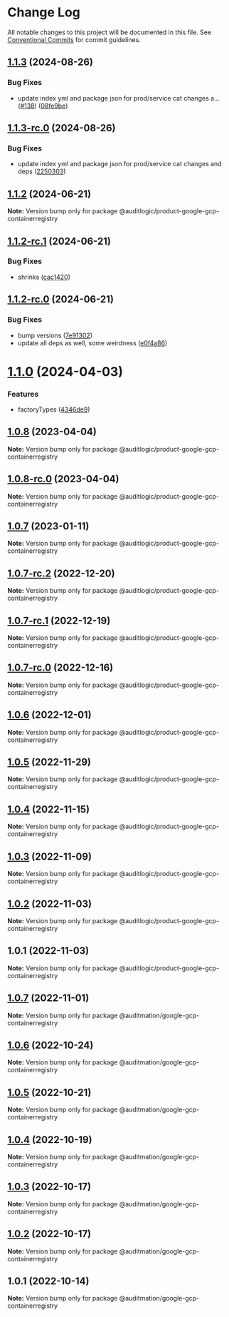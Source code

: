 # Change Log

All notable changes to this project will be documented in this file.
See [Conventional Commits](https://conventionalcommits.org) for commit guidelines.

## [1.1.3](https://github.com/auditlogic/product/compare/@auditlogic/product-google-gcp-containerregistry@1.1.2...@auditlogic/product-google-gcp-containerregistry@1.1.3) (2024-08-26)


### Bug Fixes

* update index yml and package json for prod/service cat changes a… ([#138](https://github.com/auditlogic/product/issues/138)) ([08fe9be](https://github.com/auditlogic/product/commit/08fe9beb1c8457462a19bc69caa02e6212d97e1a))





## [1.1.3-rc.0](https://github.com/auditlogic/product/compare/@auditlogic/product-google-gcp-containerregistry@1.1.2...@auditlogic/product-google-gcp-containerregistry@1.1.3-rc.0) (2024-08-26)


### Bug Fixes

* update index yml and package json for prod/service cat changes and deps ([2250303](https://github.com/auditlogic/product/commit/225030363a363608240135b7ebed386b28f01e4b))





## [1.1.2](https://github.com/auditlogic/product/compare/@auditlogic/product-google-gcp-containerregistry@1.1.2-rc.1...@auditlogic/product-google-gcp-containerregistry@1.1.2) (2024-06-21)

**Note:** Version bump only for package @auditlogic/product-google-gcp-containerregistry





## [1.1.2-rc.1](https://github.com/auditlogic/product/compare/@auditlogic/product-google-gcp-containerregistry@1.1.2-rc.0...@auditlogic/product-google-gcp-containerregistry@1.1.2-rc.1) (2024-06-21)


### Bug Fixes

* shrinks ([cac1420](https://github.com/auditlogic/product/commit/cac14200fefcd8183ab69fe89a47bd3f70f563e9))





## [1.1.2-rc.0](https://github.com/auditlogic/product/compare/@auditlogic/product-google-gcp-containerregistry@1.1.0...@auditlogic/product-google-gcp-containerregistry@1.1.2-rc.0) (2024-06-21)


### Bug Fixes

* bump versions ([7e91302](https://github.com/auditlogic/product/commit/7e913023b8b312150ed7762c32fbbe616be71de5))
* update all deps as well, some weirdness ([e0f4a86](https://github.com/auditlogic/product/commit/e0f4a864714e2d3de6bbf3da014d5312fe53be2f))





# [1.1.0](https://github.com/auditlogic/product/compare/@auditlogic/product-google-gcp-containerregistry@1.0.8...@auditlogic/product-google-gcp-containerregistry@1.1.0) (2024-04-03)


### Features

* factoryTypes ([4346de9](https://github.com/auditlogic/product/commit/4346de92693aee892fccf725338ffc7b80ab182b))





## [1.0.8](https://github.com/auditlogic/product/compare/@auditlogic/product-google-gcp-containerregistry@1.0.7...@auditlogic/product-google-gcp-containerregistry@1.0.8) (2023-04-04)

**Note:** Version bump only for package @auditlogic/product-google-gcp-containerregistry





## [1.0.8-rc.0](https://github.com/auditlogic/product/compare/@auditlogic/product-google-gcp-containerregistry@1.0.7...@auditlogic/product-google-gcp-containerregistry@1.0.8-rc.0) (2023-04-04)

**Note:** Version bump only for package @auditlogic/product-google-gcp-containerregistry





## [1.0.7](https://github.com/auditlogic/product/compare/@auditlogic/product-google-gcp-containerregistry@1.0.7-rc.2...@auditlogic/product-google-gcp-containerregistry@1.0.7) (2023-01-11)

**Note:** Version bump only for package @auditlogic/product-google-gcp-containerregistry





## [1.0.7-rc.2](https://github.com/auditlogic/product/compare/@auditlogic/product-google-gcp-containerregistry@1.0.6...@auditlogic/product-google-gcp-containerregistry@1.0.7-rc.2) (2022-12-20)

**Note:** Version bump only for package @auditlogic/product-google-gcp-containerregistry





## [1.0.7-rc.1](https://github.com/auditlogic/product/compare/@auditlogic/product-google-gcp-containerregistry@1.0.6...@auditlogic/product-google-gcp-containerregistry@1.0.7-rc.1) (2022-12-19)

**Note:** Version bump only for package @auditlogic/product-google-gcp-containerregistry





## [1.0.7-rc.0](https://github.com/auditlogic/product/compare/@auditlogic/product-google-gcp-containerregistry@1.0.6...@auditlogic/product-google-gcp-containerregistry@1.0.7-rc.0) (2022-12-16)

**Note:** Version bump only for package @auditlogic/product-google-gcp-containerregistry





## [1.0.6](https://github.com/auditlogic/product/compare/@auditlogic/product-google-gcp-containerregistry@1.0.5...@auditlogic/product-google-gcp-containerregistry@1.0.6) (2022-12-01)

**Note:** Version bump only for package @auditlogic/product-google-gcp-containerregistry





## [1.0.5](https://github.com/auditlogic/product/compare/@auditlogic/product-google-gcp-containerregistry@1.0.4...@auditlogic/product-google-gcp-containerregistry@1.0.5) (2022-11-29)

**Note:** Version bump only for package @auditlogic/product-google-gcp-containerregistry





## [1.0.4](https://github.com/auditlogic/product/compare/@auditlogic/product-google-gcp-containerregistry@1.0.3...@auditlogic/product-google-gcp-containerregistry@1.0.4) (2022-11-15)

**Note:** Version bump only for package @auditlogic/product-google-gcp-containerregistry





## [1.0.3](https://github.com/auditlogic/product/compare/@auditlogic/product-google-gcp-containerregistry@1.0.2...@auditlogic/product-google-gcp-containerregistry@1.0.3) (2022-11-09)

**Note:** Version bump only for package @auditlogic/product-google-gcp-containerregistry





## [1.0.2](https://github.com/auditlogic/product/compare/@auditlogic/product-google-gcp-containerregistry@1.0.1...@auditlogic/product-google-gcp-containerregistry@1.0.2) (2022-11-03)

**Note:** Version bump only for package @auditlogic/product-google-gcp-containerregistry





## 1.0.1 (2022-11-03)

**Note:** Version bump only for package @auditlogic/product-google-gcp-containerregistry





## [1.0.7](https://github.com/auditmation/store-content/compare/@auditmation/google-gcp-containerregistry@1.0.6...@auditmation/google-gcp-containerregistry@1.0.7) (2022-11-01)

**Note:** Version bump only for package @auditmation/google-gcp-containerregistry





## [1.0.6](https://github.com/auditmation/store-content/compare/@auditmation/google-gcp-containerregistry@1.0.5...@auditmation/google-gcp-containerregistry@1.0.6) (2022-10-24)

**Note:** Version bump only for package @auditmation/google-gcp-containerregistry





## [1.0.5](https://github.com/auditmation/store-content/compare/@auditmation/google-gcp-containerregistry@1.0.4...@auditmation/google-gcp-containerregistry@1.0.5) (2022-10-21)

**Note:** Version bump only for package @auditmation/google-gcp-containerregistry





## [1.0.4](https://github.com/auditmation/store-content/compare/@auditmation/google-gcp-containerregistry@1.0.3...@auditmation/google-gcp-containerregistry@1.0.4) (2022-10-19)

**Note:** Version bump only for package @auditmation/google-gcp-containerregistry





## [1.0.3](https://github.com/auditmation/store-content/compare/@auditmation/google-gcp-containerregistry@1.0.2...@auditmation/google-gcp-containerregistry@1.0.3) (2022-10-17)

**Note:** Version bump only for package @auditmation/google-gcp-containerregistry





## [1.0.2](https://github.com/auditmation/store-content/compare/@auditmation/google-gcp-containerregistry@1.0.1...@auditmation/google-gcp-containerregistry@1.0.2) (2022-10-17)

**Note:** Version bump only for package @auditmation/google-gcp-containerregistry





## 1.0.1 (2022-10-14)

**Note:** Version bump only for package @auditmation/google-gcp-containerregistry

